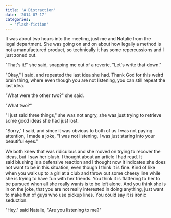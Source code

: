 ```yaml
---
title: 'A Distraction'
date: '2014-07-17'
categories:
  - 'flash-fiction'
---
```


It was about two hours into the meeting, just me and Natalie from the
legal department. She was going on and on about how legally a method is not a
manufactured product, so technically it has some repercussions and I just zoned
out.

"That's it!" she said, snapping me out of a reverie, "Let's write that down."

"Okay," I said, and repeated the last idea she had. Thank God for this weird
brain thing, where even though you are not listening, you can still repeat the
last idea.

"What were the other two?" she said.

"What two?"

"I just said three things," she was not angry, she was just trying to retrieve
some good ideas she had just lost.

"Sorry," I said, and since it was obvious to both of us I was not paying
attention, I made a joke, "I was not listening, I was just staring into your
beautiful eyes."

We both knew that was ridiculous and she moved on trying to recover the ideas,
but I saw her blush. I thought about an article I had read. It said blushing is
a defensive reaction and I thought now it indicates she does not want to be in
this situation, even though I think it is fine. Kind of like when you walk up to
a girl at a club and throw out some cheesy line while she is trying to have fun
with her friends. You think it is flattering to her to be pursued when all she
really wants is to be left alone. And you think she is in on the joke, that you
are not really interested in doing anything, just want to make fun of guys who
use pickup lines. You could say it is ironic seduction.

"Hey," said Natalie, "Are you listening to me?"
